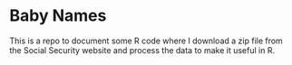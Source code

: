 # Baby Names
This is a repo to document some R code where I download a zip file from 
the Social Security website and process the data to make it useful
in R.
